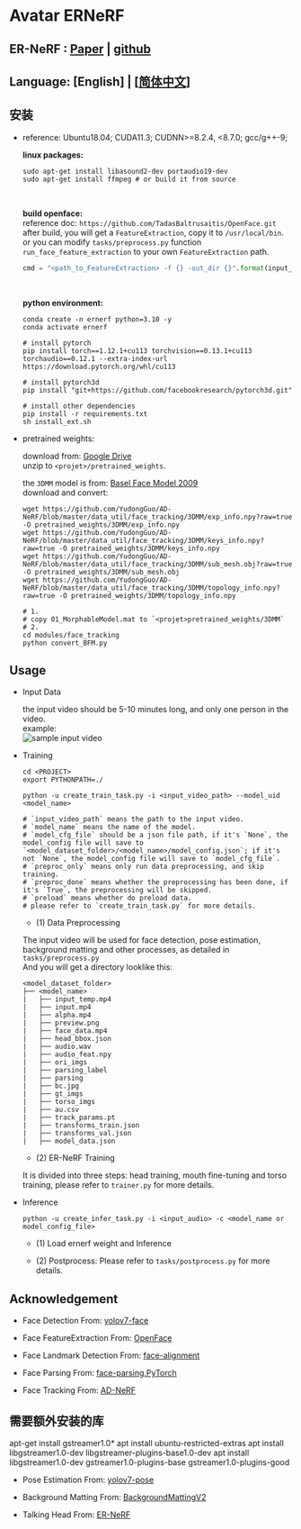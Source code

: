 # Avatar ERNeRF

## ER-NeRF : [Paper](https://arxiv.org/abs/2307.09323) | [github](https://github.com/Fictionarry/ER-NeRF.git)

## Language: [English] | [[简体中文](README_CN.md)]

## 安装

- reference: Ubuntu18.04; CUDA11.3; CUDNN>=8.2.4, <8.7.0; gcc/g++-9;

    **linux packages:**
    <br>
    ```shell
    sudo apt-get install libasound2-dev portaudio19-dev
    sudo apt-get install ffmpeg # or build it from source
    ```
    <br>

    **build openface:**
    <br>
    reference doc: `https://github.com/TadasBaltrusaitis/OpenFace.git`<br>
    after build, you will get a `FeatureExtraction`, copy it to `/usr/local/bin`.
    <br>
    or you can modify `tasks/preprocess.py` function `run_face_feature_extraction` to your own `FeatureExtraction` path.
    ```python
    cmd = "<path_to_FeatureExtraction> -f {} -out_dir {}".format(input_path, temp_dir)
    ```
    <br>

    **python environment:**
    <br>
    ```shell
    conda create -n ernerf python=3.10 -y
    conda activate ernerf

    # install pytorch
    pip install torch==1.12.1+cu113 torchvision==0.13.1+cu113 torchaudio==0.12.1 --extra-index-url https://download.pytorch.org/whl/cu113

    # install pytorch3d
    pip install "git+https://github.com/facebookresearch/pytorch3d.git"

    # install other dependencies
    pip install -r requirements.txt
    sh install_ext.sh
    ```

- pretrained weights:

    download from: [Google Drive](https://drive.google.com/file/d/12kz5-UwWyKzTf7z2hFUO41Jx5wnTEbJy/view?usp=drive_link)<br>
    unzip to `<projet>/pretrained_weights`.
    <br>

    the `3DMM` model is from: [Basel Face Model 2009](https://faces.dmi.unibas.ch/bfm/main.php?nav=1-1-0&id=details)
    <br>
    download and convert:

    ```shell
    wget https://github.com/YudongGuo/AD-NeRF/blob/master/data_util/face_tracking/3DMM/exp_info.npy?raw=true -O pretrained_weights/3DMM/exp_info.npy
    wget https://github.com/YudongGuo/AD-NeRF/blob/master/data_util/face_tracking/3DMM/keys_info.npy?raw=true -O pretrained_weights/3DMM/keys_info.npy
    wget https://github.com/YudongGuo/AD-NeRF/blob/master/data_util/face_tracking/3DMM/sub_mesh.obj?raw=true -O pretrained_weights/3DMM/sub_mesh.obj
    wget https://github.com/YudongGuo/AD-NeRF/blob/master/data_util/face_tracking/3DMM/topology_info.npy?raw=true -O pretrained_weights/3DMM/topology_info.npy
    ``` 

    ```shell
    # 1. 
    # copy 01_MorphableModel.mat to `<projet>pretrained_weights/3DMM`
    # 2.
    cd modules/face_tracking
    python convert_BFM.py
    ```

## Usage

- Input Data

    the input video should be 5-10 minutes long, and only one person in the video.
    <br>
    example:
    <br>
    ![sample input video](./docs/sample_video.gif)

- Training

    ```shell
    cd <PROJECT>
    export PYTHONPATH=./

    python -u create_train_task.py -i <input_video_path> --model_uid <model_name>

    # `input_video_path` means the path to the input video.
    # `model_name` means the name of the model.
    # `model_cfg_file` should be a json file path, if it's `None`, the model_config file will save to `<model_dataset_folder>/<model_name>/model_config.json`; if it's not `None`, the model_config file will save to `model_cfg_file`.
    # `preproc_only` means only run data preprocessing, and skip training.
    # `preproc_done` means whether the preprocessing has been done, if it's `True`, the preprocessing will be skipped.
    # `preload` means whether do preload data.
    # please refer to `create_train_task.py` for more details.
    ```

    - (1) Data Preprocessing

    The input video will be used for face detection, pose estimation, background matting and other processes, as detailed in `tasks/preprocess.py`
    <br>
    And you will get a directory looklike this:
    ```
    <model_dataset_folder>
    ├── <model_name>
    |	├── input_temp.mp4
    |	├── input.mp4
    |	├── alpha.mp4
    |	├── preview.png
    |	├── face_data.mp4
    |	├── head_bbox.json
    |	├── audio.wav
    |	├── audio_feat.npy
    |	├── ori_imgs
    |	├── parsing_label
    |	├── parsing
    |	├── bc.jpg
    |	├── gt_imgs
    |	├── torso_imgs
    |	├── au.csv
    |	├── track_params.pt
    |	├── transforms_train.json
    |	├── transforms_val.json
    |	├── model_data.json

    ```

    - (2) ER-NeRF Training
    
    It is divided into three steps: head training, mouth fine-tuning and torso training, please refer to `trainer.py` for more details.

- Inference

    ```shell
    python -u create_infer_task.py -i <input_audio> -c <model_name or model_config_file>
    ```

    - (1) Load ernerf weight and Inference
    
    - (2) Postprocess: Please refer to `tasks/postprocess.py` for more details.

## Acknowledgement

- Face Detection From: [yolov7-face](https://github.com/derronqi/yolov7-face.git)

- Face FeatureExtraction From: [OpenFace](https://github.com/TadasBaltrusaitis/OpenFace.git)

- Face Landmark Detection From: [face-alignment](https://github.com/1adrianb/face-alignment.git)

- Face Parsing From: [face-parsing.PyTorch](https://github.com/zllrunning/face-parsing.PyTorch.git)

- Face Tracking From: [AD-NeRF](https://github.com/YudongGuo/AD-NeRF.git)
## 需要额外安装的库
apt-get install gstreamer1.0*
apt install ubuntu-restricted-extras
apt install libgstreamer1.0-dev libgstreamer-plugins-base1.0-dev
apt install libgstreamer1.0-dev gstreamer1.0-plugins-base gstreamer1.0-plugins-good

- Pose Estimation From: [yolov7-pose](https://github.com/trancongman276/yolov7-pose.git)

- Background Matting From: [BackgroundMattingV2](https://github.com/PeterL1n/BackgroundMattingV2.git)

- Talking Head From: [ER-NeRF](https://github.com/Fictionarry/ER-NeRF.git)
